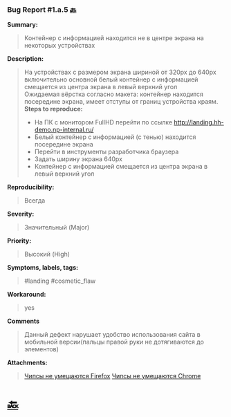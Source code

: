 ### Bug Report #1.a.5 [🔙](../solutions/solution_1.md)
**Summary:**
> Контейнер с информацией находится не в центре экрана на некоторых устройствах  

**Description:**
> На устройствах с размером экрана шириной от 320px до 640px включительно
> основной белый контейнер с информацией смещается из центра экрана в левый верхний угол\
> Ожидаемая вёрстка согласно макета: контейнер находится посередине экрана, имеет отступы от границ устройства краям.
**Steps to reproduce:**
> - На ПК с монитором FullHD перейти по ссылке http://landing.hh-demo.np-internal.ru/
> - Белый контейнер с информацией (с тенью) находится посередине экрана 
> - Перейти в инструменты разработчика браузера
> - Задать ширину экрана 640px
> - Контейнер с информацией смещается из центра экрана в левый верхний угол


**Reproducibility:**
> Всегда
> 
**Severity:**
> Значительный (Major)
> 
**Priority:**
> Высокий (High)
> 
**Symptoms, labels, tags:**
> #landing #cosmetic_flaw
> 
**Workaround:**
> yes
> 
**Comments**
> Данный дефект нарушает удобство использования сайта в мобильной версии(пальцы правой руки не дотягиваются до элементов)

**Attachments:**
> [Чипсы не умещаются Firefox](../attachments/1.k.2_firefox.png)
> [Чипсы не умещаются Chrome](../attachments/1.k.2_chrome.png)

# [🔙](../solutions/solution_1.md)